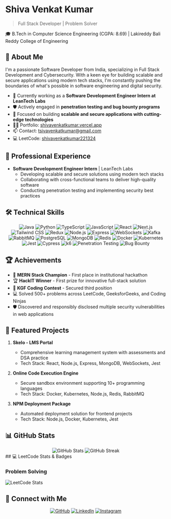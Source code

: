 
# Shiva Venkat Kumar

> Full Stack Developer | Problem Solver

🎓 B.Tech in Computer Science Engineering (CGPA: 8.69) | Lakireddy Bali Reddy College of Engineering

## 🚀 About Me

I'm a passionate Software Developer from India, specializing in Full Stack Development and Cybersecurity. With a keen eye for building scalable and secure applications using modern tech stacks, I'm constantly pushing the boundaries of what's possible in software engineering and digital security.

- 🔭 Currently working as a **Software Development Engineer Intern at LeanTech Labs**
- 🛡️ Actively engaged in **penetration testing and bug bounty programs**
- 🌱 Focused on building **scalable and secure applications with cutting-edge technologies**
- 👨‍💻 Portfolio: [shivavenkatkumar.vercel.app](https://shivavenkatkumar.vercel.app)
- 📫 Contact: [tsivavenkatkumar@gmail.com](mailto:tsivavenkatkumar@gmail.com)
- 💻 LeetCode: [shivavenkatkumar221324](https://leetcode.com/u/sivavenkatkumar221324/)

## 💼 Professional Experience

- **Software Development Engineer Intern** | LeanTech Labs
  - Developing scalable and secure solutions using modern tech stacks
  - Collaborating with cross-functional teams to deliver high-quality software
  - Conducting penetration testing and implementing security best practices

## 🛠️ Technical Skills

<div align="center">

![Java](https://img.shields.io/badge/-Java-007396?style=for-the-badge&logo=java&logoColor=white)
![Python](https://img.shields.io/badge/-Python-3776AB?style=for-the-badge&logo=python&logoColor=white)
![TypeScript](https://img.shields.io/badge/-TypeScript-3178C6?style=for-the-badge&logo=typescript&logoColor=white)
![JavaScript](https://img.shields.io/badge/-JavaScript-F7DF1E?style=for-the-badge&logo=javascript&logoColor=black)
![React](https://img.shields.io/badge/-React-61DAFB?style=for-the-badge&logo=react&logoColor=black)
![Next.js](https://img.shields.io/badge/-Next.js-000000?style=for-the-badge&logo=next.js&logoColor=white)
![Tailwind CSS](https://img.shields.io/badge/-Tailwind_CSS-38B2AC?style=for-the-badge&logo=tailwind-css&logoColor=white)
![Redux](https://img.shields.io/badge/-Redux-764ABC?style=for-the-badge&logo=redux&logoColor=white)
![Node.js](https://img.shields.io/badge/-Node.js-339933?style=for-the-badge&logo=node.js&logoColor=white)
![Express](https://img.shields.io/badge/-Express-000000?style=for-the-badge&logo=express&logoColor=white)
![WebSockets](https://img.shields.io/badge/-WebSockets-010101?style=for-the-badge&logo=socket.io&logoColor=white)
![Kafka](https://img.shields.io/badge/-Kafka-231F20?style=for-the-badge&logo=apache-kafka&logoColor=white)
![RabbitMQ](https://img.shields.io/badge/-RabbitMQ-FF6600?style=for-the-badge&logo=rabbitmq&logoColor=white)
![PostgreSQL](https://img.shields.io/badge/-PostgreSQL-336791?style=for-the-badge&logo=postgresql&logoColor=white)
![MongoDB](https://img.shields.io/badge/-MongoDB-47A248?style=for-the-badge&logo=mongodb&logoColor=white)
![Redis](https://img.shields.io/badge/-Redis-DC382D?style=for-the-badge&logo=redis&logoColor=white)
![Docker](https://img.shields.io/badge/-Docker-2496ED?style=for-the-badge&logo=docker&logoColor=white)
![Kubernetes](https://img.shields.io/badge/-Kubernetes-326CE5?style=for-the-badge&logo=kubernetes&logoColor=white)
![Jest](https://img.shields.io/badge/-Jest-C21325?style=for-the-badge&logo=jest&logoColor=white)
![Cypress](https://img.shields.io/badge/-Cypress-17202C?style=for-the-badge&logo=cypress&logoColor=white)
![k6](https://img.shields.io/badge/-k6-7D64FF?style=for-the-badge&logo=k6&logoColor=white)
![Penetration Testing](https://img.shields.io/badge/-Penetration_Testing-000000?style=for-the-badge&logo=kali-linux&logoColor=white)
![Bug Bounty](https://img.shields.io/badge/-Bug_Bounty-4C8BF5?style=for-the-badge&logo=bugcrowd&logoColor=white)

</div>

## 🏆 Achievements

- 🥇 **MERN Stack Champion** - First place in institutional hackathon
- 🏆 **HackIT Winner** - First prize for innovative full-stack solution
- 🥉 **KGF Coding Contest** - Secured third position
- 💻 Solved 500+ problems across LeetCode, GeeksforGeeks, and Coding Ninjas
- 🛡️ Discovered and responsibly disclosed multiple security vulnerabilities in web applications

## 🚀 Featured Projects

1. **Skelo - LMS Portal**
   - Comprehensive learning management system with assessments and DSA practice
   - Tech Stack: React, Node.js, Express, MongoDB, WebSockets, Jest

2. **Online Code Execution Engine**
   - Secure sandbox environment supporting 10+ programming languages
   - Tech Stack: Docker, Kubernetes, Node.js, Redis, RabbitMQ

3. **NPM Deployment Package**
   - Automated deployment solution for frontend projects
   - Tech Stack: Node.js, Docker, Kubernetes, Jest


## 📊 GitHub Stats

<div align="center">
  <img src="https://github-readme-stats.vercel.app/api?username=shiva221324&show_icons=true&theme=radical" alt="GitHub Stats" />
  <img src="https://github-readme-streak-stats.herokuapp.com/?user=shiva221324&theme=radical" alt="GitHub Streak" />
</div>
## 💻 LeetCode Stats & Badges

### Problem Solving
![LeetCode Stats](https://leetcard.jacoblin.cool/sivavenkatkumar221324?theme=dark&font=Noto%20Sans)

## 🤝 Connect with Me

<div align="center">
  
[![GitHub](https://img.shields.io/badge/github-%2324292e.svg?&style=for-the-badge&logo=github&logoColor=white)](https://github.com/shiva221324/)
[![LinkedIn](https://img.shields.io/badge/linkedin-%230077B5.svg?&style=for-the-badge&logo=linkedin&logoColor=white)](https://www.linkedin.com/in/shiva-venkat-kumar-929138255)
[![Instagram](https://img.shields.io/badge/instagram-%23E4405F.svg?&style=for-the-badge&logo=instagram&logoColor=white)](https://www.instagram.com/sivavenkatakumar)


</div>

